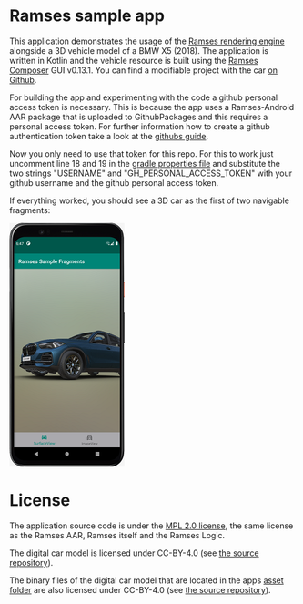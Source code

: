 # Ramses sample app

This application demonstrates the usage of the [Ramses rendering engine](https://ramses-sdk.readthedocs.io/en/latest/index.html) alongside
a 3D vehicle model of a BMW X5 (2018). The application is written in Kotlin and
the vehicle resource is built using the [Ramses Composer](https://github.com/bmwcarit/ramses-composer) GUI
v0.13.1. You can find a modifiable project with the car [on Github](https://github.com/bmwcarit/digital-car-3d).

For building the app and experimenting with the code a github personal access token is necessary.
This is because the app uses a Ramses-Android AAR package that is uploaded to GithubPackages and this requires a personal access token.
For further information how to create a github authentication token take a look at the [githubs guide](https://docs.github.com/en/authentication/keeping-your-account-and-data-secure/creating-a-personal-access-token).

Now you only need to use that token for this repo.
For this to work just uncomment line 18 and 19 in the [gradle.properties file](./gradle.properties) and substitute the two strings "USERNAME" and
"GH_PERSONAL_ACCESS_TOKEN" with your github username and the github personal access token.

If everything worked, you should see a 3D car as the first of two navigable fragments:

![Car](./doc/screenshot.png)

# License

The application source code is under the [MPL 2.0 license](./LICENSE.txt), the same license as the Ramses AAR,
Ramses itself and the Ramses Logic.

The digital car model is licensed under CC-BY-4.0 (see [the source repository](https://github.com/bmwcarit/digital-car-3d)).

The binary files of the digital car model that are located in the apps [asset folder](./app/src/main/assets) are also licensed under CC-BY-4.0 (see [the source repository](https://github.com/bmwcarit/digital-car-3d)).
